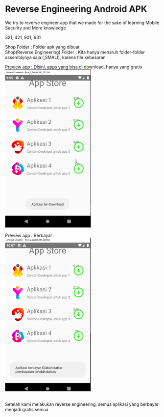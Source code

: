 # Reverse Engineering Android APK
We try to reverse engineer app that we made for the sake of learning Mobile Security and More knowledge

321, 421, 901, 631 </br>

Shop Folder : Folder apk yang dibuat</br>
Shop(Reverse Engineering) Folder : Kita hanya menaruh folder-folder assemblynya saja (,SMALI), karena file kebesaran

Preview app : Disini, apps yang bisa di download, hanya yang gratis</br>
<img src = "https://github.com/andrewcortez1/reverse_engineering/blob/main/preview_images/realApp_Downloaded.PNG" width ="280">

Preview app : Berbayar </br>
<img src = "https://github.com/andrewcortez1/reverse_engineering/blob/main/preview_images/realApp_NotDownloadded.PNG" width ="280">

</br> Setelah kami melakukan reverse engineering, semua aplikasi yang berbayar menjadi gratis semua
